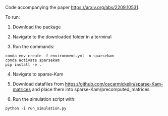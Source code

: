 Code accompanying the paper https://arxiv.org/abs/2209.10531.

To run:

1. Download the package

2. Navigate to the downloaded folder in a terminal

3. Run the commands:
```
conda env create -f environment.yml -n sparsekam
conda activate sparsekam
pip install -e .
```

4. Navigate to sparse-Kam

6. Download datafiles from https://github.com/oscarmickelin/sparse-Kam-matrices and place them into sparse-Kam/precomputed_matrices

6. Run the simulation script with:

```
python -i run_simulation.py
```
